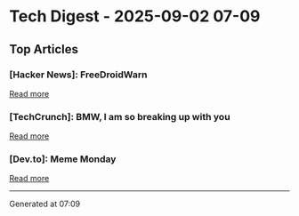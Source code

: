 # Tech Digest - 2025-09-02 07-09

## Top Articles

### [Hacker News]: FreeDroidWarn
[Read more](https://github.com/woheller69/FreeDroidWarn)

### [TechCrunch]: BMW, I am so breaking up with you
[Read more](https://techcrunch.com/2025/09/01/bmw-i-am-so-breaking-up-with-you/)

### [Dev.to]: Meme Monday
[Read more](https://dev.to/ben/meme-monday-4532)


---
Generated at 07:09
